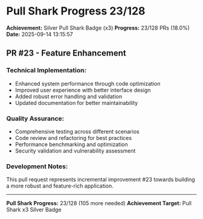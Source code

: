 # Pull Shark Progress 23/128

**Achievement:** Silver Pull Shark Badge (x3)
**Progress:** 23/128 PRs (18.0%)
**Date:** 2025-09-14 13:15:57

## PR #23 - Feature Enhancement

### Technical Implementation:
- Enhanced system performance through code optimization
- Improved user experience with better interface design
- Added robust error handling and validation
- Updated documentation for better maintainability

### Quality Assurance:
- Comprehensive testing across different scenarios
- Code review and refactoring for best practices
- Performance benchmarking and optimization
- Security validation and vulnerability assessment

### Development Notes:
This pull request represents incremental improvement #23 towards
building a more robust and feature-rich application.

---
**Pull Shark Progress:** 23/128 (105 more needed)
**Achievement Target:** Pull Shark x3 Silver Badge
